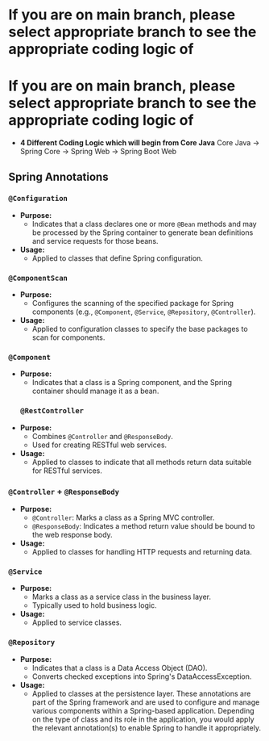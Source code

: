 
# If you are on main branch, please select appropriate branch to see the appropriate coding logic of


# If you are on main branch, please select appropriate branch to see the appropriate coding logic of
- **4 Different Coding Logic which will begin from Core Java**
Core Java -> Spring Core -> Spring Web -> Spring Boot Web 

## Spring Annotations

### `@Configuration`
- **Purpose:**
  - Indicates that a class declares one or more `@Bean` methods and may be processed by the Spring container to generate bean definitions and service requests for those beans.
- **Usage:**
  - Applied to classes that define Spring configuration.
### `@ComponentScan`
- **Purpose:**
  - Configures the scanning of the specified package for Spring components (e.g., `@Component`, `@Service`, `@Repository`, `@Controller`).
- **Usage:**
  - Applied to configuration classes to specify the base packages to scan for components.
### `@Component`
- **Purpose:**
  - Indicates that a class is a Spring component, and the Spring container should manage it as a bean.
  ### `@RestController`
- **Purpose:**
  - Combines `@Controller` and `@ResponseBody`.
  - Used for creating RESTful web services.
- **Usage:**
  - Applied to classes to indicate that all methods return data suitable for RESTful services.
### `@Controller` + `@ResponseBody`
- **Purpose:**
  - `@Controller`: Marks a class as a Spring MVC controller.
  - `@ResponseBody`: Indicates a method return value should be bound to the web response body.
- **Usage:**
  - Applied to classes for handling HTTP requests and returning data.
### `@Service`
- **Purpose:**
  - Marks a class as a service class in the business layer.
  - Typically used to hold business logic.
- **Usage:**
  - Applied to service classes.
### `@Repository`
- **Purpose:**
  - Indicates that a class is a Data Access Object (DAO).
  - Converts checked exceptions into Spring's DataAccessException.
- **Usage:**
  - Applied to classes at the persistence layer.
These annotations are part of the Spring framework and are used to configure and manage various components within a Spring-based application. Depending on the type of class and its role in the application, you would apply the relevant annotation(s) to enable Spring to handle it appropriately.